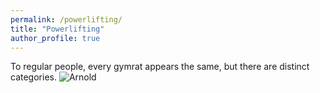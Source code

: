```yaml
---
permalink: /powerlifting/
title: "Powerlifting"
author_profile: true
---
```

To regular people, every gymrat appears the same, but there are distinct categories. ![Arnold](https://www.greatestphysiques.com/wp-content/uploads/2016/09/ArnoldSchwarzenegger.jpg "This is not a powerlifter")